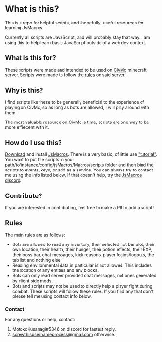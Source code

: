 # What is this?
This is a repo for helpful scripts, and (hopefully) useful resources for learning JsMacros. 

Currently all scripts are JavaScript, and will probably stay that way. I am using this to help learn basic JavaScript outside of a web dev context.

## What is this for?
These scripts were made and intended to be used on [CivMc](https://www.reddit.com/r/CivMC/) minecraft server. Scripts were made to follow the [rules](https://civwiki.org/wiki/Botting#Botting_Rules) on said server. 

## Why is this?
I find scripts like these to be generally beneficial to the experience of playing on CivMc, so as long as bots are allowed, I will play around with them. 

The most valuable resource on CivMc is time, scripts are one way to be more effiecent with it.

## How do I use this?
[Download](https://www.curseforge.com/minecraft/mc-mods/jsmacros) and install [JsMacros](https://jsmacros.wagyourtail.xyz/?/general.html). There is a very basic, of little use ["tutorial"](https://jsmacros.wagyourtail.xyz/?/tutorial.html). You want to put the scripts in your path/to/instance/config/jsMacros/Macros/scripts folder and then bind the scripts to events, keys, or add as a service. You can always try to contact me using the info listed below. If that doesn't help, try the [JsMacros discord](https://discord.com/invite/P6W58J8).

## Contribute?
If you are interested in contributing, feel free to make a PR to add a script! 

## Rules
The main rules are as follows:
- Bots are allowed to read any inventory, their selected hot bar slot, their own location, their health, their hunger, their potion effects, their EXP, their boss bar, chat messages, kick reasons, player logins/logouts, the tab list and nothing else
- Reading environmental data in particular is not allowed. This includes the location of any entities and any blocks.
- Bots can only read server provided chat messages, not ones generated by client side mods.
- Bots and scripts may not be used to directly help a player fight during combat.
These scripts will follow these rules. If you find any that don't, please tell me using contact info below.

### Contact
For any questions or help, contact:
1. MotokoKusanagi#5346 on discord for fastest reply.
1. screwthisusernameprocess@gmail.com otherwise.